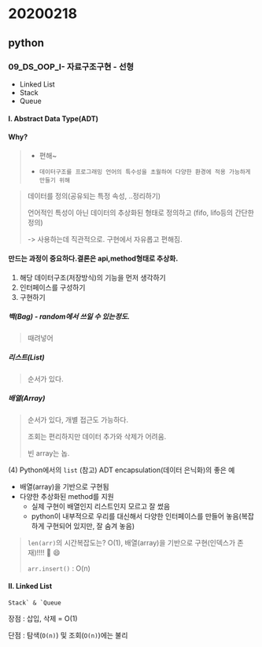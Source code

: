 # 20200218

## python 

###  09_DS_OOP_I- 자료구조구현 - 선형

- Linked List
- Stack
- Queue

#### I. Abstract Data Type(ADT)

#### Why? 

> - 편해~
>
> - ```
>   데이터구조를 프로그래밍 언어의 특수성을 초월하여 다양한 환경에 적용 가능하게 만들기 위해
>   ```

>  데이터를 정의(공유되는 특정 속성, ..정리하기)
>
> 언어적인 특성이 아닌 데이터의 추상화된 형태로 정의하고 (fifo, lifo등의 간단한 정의)
>
> -> 사용하는데 직관적으로. 구현에서 자유롭고 편해짐.

#### 만드는 과정이 중요하다.결론은 api,method형태로 추상화.

1. 해당 데이터구조(저장방식)의 기능을 먼저 생각하기
2. 인터페이스를 구성하기
3. 구현하기



##### 백(Bag) - random에서 쓰일 수 있는정도.

> 때려넣어

##### 리스트(List)

> 순서가 있다.

##### 배열(Array)

> 순서가 있다, 개별 접근도 가능하다.
>
> 조회는 편리하지만 데이터 추가와 삭제가 어려움.
>
> 빈 array는 놉.

(4) Python에서의 `list` (참고)
ADT encapsulation(데이터 은닉화)의 좋은 예 

- 배열(array)을 기반으로 구현됨
- 다양한 추상화된 method를 지원
    - 실제 구현이 배열인지 리스트인지 모르고 잘 썼음
    - python이 내부적으로 우리를 대신해서 다양한 인터페이스를 만들어 놓음(복잡하게 구현되어 있지만, 잘 숨겨 놓음)

> `len(arr)`의 시간복잡도는? O(1), 배열(array)을 기반으로 구현(인덱스가 존재)!!!! :yellow_heart: :smile:
>
> `arr.insert()` : O(n)

#### II. Linked List

```
Stack` & `Queue
```

장점 : 삽입, 삭제  = O(1)

단점 : 탐색(`O(n)`) 및 조회(`O(n)`)에는 불리



